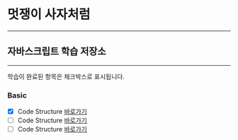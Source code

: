 # 멋쟁이 사자처럼

---

## 자바스크립트 학습 저장소

---

학습이 완료된 항목은 체크박스로 표시됩니다.

### Basic

- [x] Code Structure [바로가기](https://github.com/zooyaam/core_javascript/blob/01.core/client/chapter/core/01.codeStructure.js)
- [ ] Code Structure [바로가기](https://www.naver.com)
- [ ] Code Structure [바로가기](https://www.naver.com)
